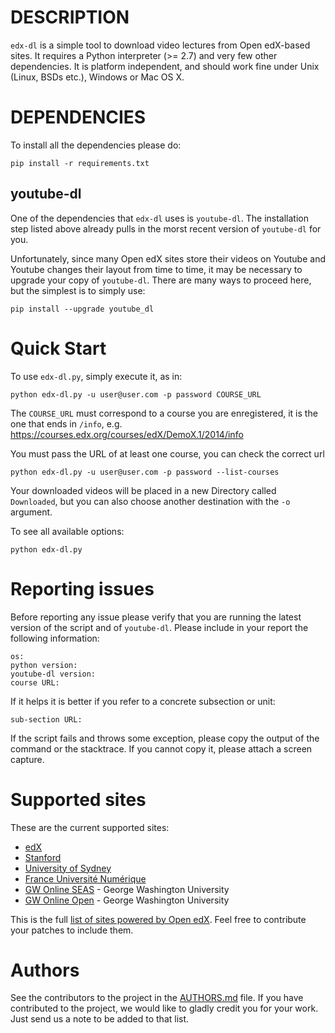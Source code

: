# DESCRIPTION

`edx-dl` is a simple tool to download video lectures from Open edX-based
sites.  It requires a Python interpreter (>= 2.7) and very few other
dependencies.  It is platform independent, and should work fine under Unix
(Linux, BSDs etc.), Windows or Mac OS X.

# DEPENDENCIES

To install all the dependencies please do:

    pip install -r requirements.txt

## youtube-dl

One of the dependencies that `edx-dl` uses is `youtube-dl`. The installation
step listed above already pulls in the morst recent version of `youtube-dl`
for you.

Unfortunately, since many Open edX sites store their videos on Youtube and
Youtube changes their layout from time to time, it may be necessary to
upgrade your copy of `youtube-dl`.  There are many ways to proceed here, but
the simplest is to simply use:

    pip install --upgrade youtube_dl

# Quick Start

To use `edx-dl.py`, simply execute it, as in:

    python edx-dl.py -u user@user.com -p password COURSE_URL

The `COURSE_URL` must correspond to a course you are enregistered, it is the
one that ends in `/info`, e.g.
https://courses.edx.org/courses/edX/DemoX.1/2014/info

You must pass the URL of at least one course, you can check the correct url

    python edx-dl.py -u user@user.com -p password --list-courses

Your downloaded videos will be placed in a new Directory called
`Downloaded`, but you can also choose another destination with the `-o`
argument.

To see all available options:

    python edx-dl.py

# Reporting issues

Before reporting any issue please verify that you are running the latest
version of the script and of `youtube-dl`. Please include in your report the
following information:

    os:
    python version:
    youtube-dl version:
    course URL:

If it helps it is better if you refer to a concrete subsection or unit:

    sub-section URL:

If the script fails and throws some exception, please copy the output of the
command or the stacktrace. If you cannot copy it, please attach a screen
capture.

# Supported sites

These are the current supported sites:

- [edX](http://edx.org)
- [Stanford](http://lagunita.stanford.edu/)
- [University of Sydney](http://online.it.usyd.edu.au)
- [France Université Numérique](https://www.france-universite-numerique-mooc.fr/)
- [GW Online SEAS](http://openedx.seas.gwu.edu/) - George Washington University
- [GW Online Open](http://mooc.online.gwu.edu/) - George Washington University

This is the full [list of sites powered by Open
edX](https://github.com/edx/edx-platform/wiki/Sites-powered-by-Open-edX). Feel free to contribute your patches to include them.

# Authors

See the contributors to the project in the [AUTHORS.md][authors] file.  If
you have contributed to the project, we would like to gladly credit you for
your work. Just send us a note to be added to that list.

[authors]: https://github.com/shk3/edx-downloader/blob/master/AUTHORS.md
